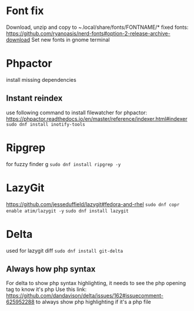 
# Font fix
Download, unzip and copy to ~.local/share/fonts/FONTNAME/*
fixed fonts: https://github.com/ryanoasis/nerd-fonts#option-2-release-archive-download
Set new fonts in gnome terminal

# Phpactor
install missing dependencies
## Instant reindex
use following command to install filewatcher for phpactor: https://phpactor.readthedocs.io/en/master/reference/indexer.html#indexer
```sudo dnf install inotify-tools```


# Ripgrep
for fuzzy finder <leader>g
```sudo dnf install ripgrep -y```

# LazyGit
https://github.com/jesseduffield/lazygit#fedora-and-rhel
```sudo dnf copr enable atim/lazygit -y```
```sudo dnf install lazygit```

# Delta
used for lazygit diff
```sudo dnf install git-delta```

## Always how php syntax
For delta to show php syntax highlighting, it needs to see the php opening tag to know it's php
Use this link: https://github.com/dandavison/delta/issues/162#issuecomment-625952288 to always show php highlighting if it's a php file
